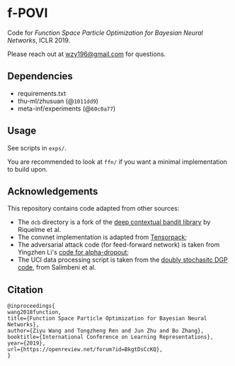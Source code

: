 # f-POVI

Code for *Function Space Particle Optimization for Bayesian Neural Networks*, ICLR 2019.

Please reach out at <wzy196@gmail.com> for questions.

## Dependencies

- requirements.txt
- thu-ml/zhusuan (@`1011dd9`)
- meta-inf/experiments (@`60c0a77`)

## Usage

See scripts in `exps/`.

You are recommended to look at `ffn/` if you want a minimal implementation to build upon.

## Acknowledgements

This repository contains code adapted from other sources:

- The `dcb` directory is a fork of the [deep contextual bandit library](https://github.com/tensorflow/models/tree/master/research/deep_contextual_bandits) by Riquelme et al.
- The convnet implementation is adapted from [Tensorpack](https://github.com/tensorpack/tensorpack);
- The adversarial attack code (for feed-forward network) is taken from Yingzhen Li's [code for alpha-dropout](https://github.com/YingzhenLi/Dropout_BBalpha/blob/master/attacks_tf.py);
- The UCI data processing script is taken from the [doubly stochasitc DGP code](https://github.com/ICL-SML/Doubly-Stochastic-DGP), from Salimbeni et al.

## Citation

```
@inproceedings{
wang2018function,
title={Function Space Particle Optimization for Bayesian Neural Networks},
author={Ziyu Wang and Tongzheng Ren and Jun Zhu and Bo Zhang},
booktitle={International Conference on Learning Representations},
year={2019},
url={https://openreview.net/forum?id=BkgtDsCcKQ},
}
```

